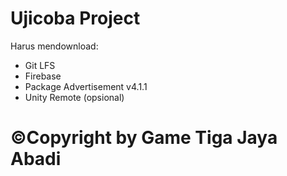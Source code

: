 # Ujicoba Project
Harus mendownload:
- Git LFS
- Firebase
- Package Advertisement v4.1.1
- Unity Remote (opsional)

# ©Copyright by Game Tiga Jaya Abadi
